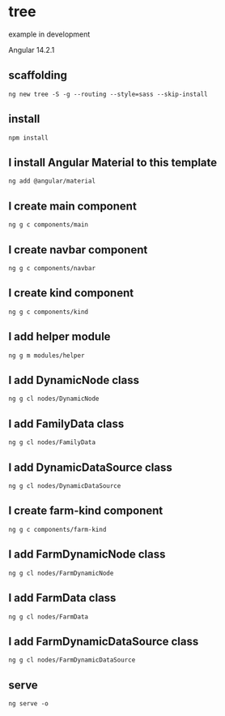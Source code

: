 # tree

example in development

Angular 14.2.1

## scaffolding

```shell
ng new tree -S -g --routing --style=sass --skip-install
```

## install

```shell
npm install
```

## I install Angular Material to this template

```shell
ng add @angular/material
```

## I create main component

```shell
ng g c components/main
```

## I create navbar component

```shell
ng g c components/navbar
```

## I create kind component

```shell
ng g c components/kind
```

## I add helper module

```shell
ng g m modules/helper
```

## I add DynamicNode class

```shell
ng g cl nodes/DynamicNode
```

## I add FamilyData class

```shell
ng g cl nodes/FamilyData
```

## I add DynamicDataSource class

```shell
ng g cl nodes/DynamicDataSource
```

## I create farm-kind component

```shell
ng g c components/farm-kind
```

## I add FarmDynamicNode class

```shell
ng g cl nodes/FarmDynamicNode
```

## I add FarmData class

```shell
ng g cl nodes/FarmData
```

## I add FarmDynamicDataSource class

```shell
ng g cl nodes/FarmDynamicDataSource
```

## serve

```shell
ng serve -o
```
